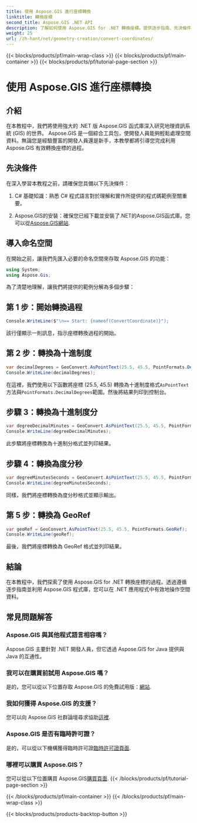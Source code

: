 ```yaml
---
title: 使用 Aspose.GIS 進行座標轉換
linktitle: 轉換座標
second_title: Aspose.GIS .NET API
description: 了解如何使用 Aspose.GIS for .NET 轉換座標。提供逐步指南、先決條件和常見問題。
weight: 25
url: /zh-hant/net/geometry-creation/convert-coordinates/
---
```


{{< blocks/products/pf/main-wrap-class >}}
{{< blocks/products/pf/main-container >}}
{{< blocks/products/pf/tutorial-page-section >}}

# 使用 Aspose.GIS 進行座標轉換

## 介紹
在本教程中，我們將使用強大的 .NET 版 Aspose.GIS 函式庫深入研究地理資訊系統 (GIS) 的世界。 Aspose.GIS 是一個綜合工具包，使開發人員能夠輕鬆處理空間資料。無論您是經驗豐富的開發人員還是新手，本教學都將引導您完成利用 Aspose.GIS 有效轉換座標的過程。
## 先決條件
在深入學習本教程之前，請確保您具備以下先決條件：
1. C# 基礎知識：熟悉 C# 程式語言對於理解和實作所提供的程式碼範例至關重要。
  
2.  Aspose.GIS的安裝：確保您已經下載並安裝了.NET的Aspose.GIS函式庫。您可以從[Aspose.GIS網站](https://releases.aspose.com/gis/net/).

## 導入命名空間
在開始之前，讓我們先匯入必要的命名空間來存取 Aspose.GIS 的功能：
```csharp
using System;
using Aspose.Gis;
```

為了清楚地理解，讓我們將提供的範例分解為多個步驟：
## 第 1 步：開始轉換過程
```csharp
Console.WriteLine($"\n== Start: {nameof(ConvertCoordinate)}");
```
該行僅顯示一則訊息，指示座標轉換過程的開始。
## 第 2 步：轉換為十進制度
```csharp
var decimalDegrees = GeoConvert.AsPointText(25.5, 45.5, PointFormats.DecimalDegrees);
Console.WriteLine(decimalDegrees);
```
在這裡，我們使用以下函數將座標 (25.5, 45.5) 轉換為十進制度格式`AsPointText`方法與`PointFormats.DecimalDegrees`範圍。然後將結果列印到控制台。
## 步驟 3：轉換為十進制度分
```csharp
var degreeDecimalMinutes = GeoConvert.AsPointText(25.5, 45.5, PointFormats.DegreeDecimalMinutes);
Console.WriteLine(degreeDecimalMinutes);
```
此步驟將座標轉換為十進制分格式並列印結果。
## 步驟 4：轉換為度分秒
```csharp
var degreeMinutesSeconds = GeoConvert.AsPointText(25.5, 45.5, PointFormats.DegreeMinutesSeconds);
Console.WriteLine(degreeMinutesSeconds);
```
同樣，我們將座標轉換為度分秒格式並顯示輸出。
## 第 5 步：轉換為 GeoRef
```csharp
var geoRef = GeoConvert.AsPointText(25.5, 45.5, PointFormats.GeoRef);
Console.WriteLine(geoRef);
```
最後，我們將座標轉換為 GeoRef 格式並列印結果。

## 結論
在本教程中，我們探索了使用 Aspose.GIS for .NET 轉換座標的過程。透過遵循逐步指南並利用 Aspose.GIS 程式庫，您可以在 .NET 應用程式中有效地操作空間資料。
## 常見問題解答
### Aspose.GIS 與其他程式語言相容嗎？
Aspose.GIS 主要針對 .NET 開發人員，但它透過 Aspose.GIS for Java 提供與 Java 的互通性。
### 我可以在購買前試用 Aspose.GIS 嗎？
是的，您可以從以下位置存取 Aspose.GIS 的免費試用版：[網站](https://releases.aspose.com/).
### 我如何獲得 Aspose.GIS 的支援？
您可以向 Aspose.GIS 社群論壇尋求協助[這裡](https://forum.aspose.com/c/gis/33).
### Aspose.GIS 是否有臨時許可證？
是的，可以從以下機構獲得臨時許可證[臨時許可證頁面](https://purchase.aspose.com/temporary-license/).
### 哪裡可以購買 Aspose.GIS？
您可以從以下位置購買 Aspose.GIS[購買頁面](https://purchase.aspose.com/buy).
{{< /blocks/products/pf/tutorial-page-section >}}

{{< /blocks/products/pf/main-container >}}
{{< /blocks/products/pf/main-wrap-class >}}

{{< blocks/products/products-backtop-button >}}
